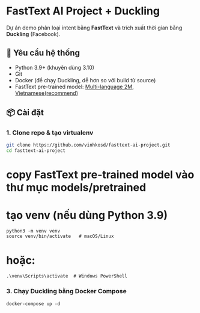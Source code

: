 # FastText AI Project + Duckling

Dự án demo phân loại intent bằng **FastText** và trích xuất thời gian bằng **Duckling** (Facebook).

## 🚀 Yêu cầu hệ thống
- Python 3.9+ (khuyên dùng 3.10)
- Git
- Docker (để chạy Duckling, dễ hơn so với build từ source)
- FastText pre-trained model: [Multi-language 2M](https://dl.fbaipublicfiles.com/fasttext/vectors-english/crawl-300d-2M.vec.zip), [Vietnamese(recommend)](https://dl.fbaipublicfiles.com/fasttext/vectors-crawl/cc.vi.300.vec.gz)

## 📦 Cài đặt

### 1. Clone repo & tạo virtualenv
```bash
git clone https://github.com/vinhkosd/fasttext-ai-project.git
cd fasttext-ai-project
```
# copy FastText pre-trained model vào thư mục models/pretrained
# tạo venv (nếu dùng Python 3.9)
```
python3 -m venv venv
source venv/bin/activate   # macOS/Linux
```
# hoặc: 
```
.\venv\Scripts\activate  # Windows PowerShell
```
### 3. Chạy Duckling bằng Docker Compose
```
docker-compose up -d
```